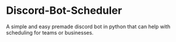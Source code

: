 # Discord-Bot-Scheduler
A simple and easy premade discord bot in python that can help with scheduling for teams or businesses.
